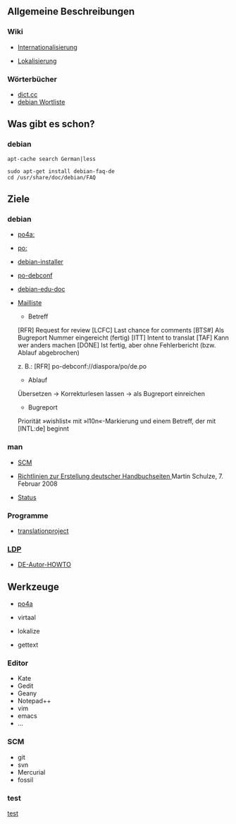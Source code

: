 ## Allgemeine Beschreibungen

### Wiki

* [Internationalisierung](https://de.wikipedia.org/wiki/Internationalisierung_(Softwareentwicklung))

* [Lokalisierung](https://de.wikipedia.org/wiki/Lokalisierung_(Softwareentwicklung))

### Wörterbücher

* [dict.cc](https://dict.cc)
* [debian Wortliste](https://wiki.debian.org/Wortliste)

## Was gibt es schon?

### debian

	apt-cache search German|less

	sudo apt-get install debian-faq-de
	cd /usr/share/doc/debian/FAQ

## Ziele

### debian

* [po4a:](https://www.debian.org/international/l10n/po4a/de)

* [po:](https://www.debian.org/international/l10n/po/de#i18n)

* [debian-installer](https://hosted.weblate.org/projects/debian-installer/)

* [po-debconf](https://www.debian.org/international/l10n/po-debconf/de)

* [debian-edu-doc](http://maintainer.skolelinux.org/debian-edu-doc/de/debian-edu-jessie-manual.html#Translations--HowTo_translate_this_document)

* [Mailliste](https://lists.debian.org/debian-l10n-german/)

  * Betreff

  [RFR] Request for review
  [LCFC] Last chance for comments
  [BTS#<Nummer>] Als Bugreport Nummer eingereicht (fertig)
  [ITT] Intent to translat
  [TAF] Kann wer anders machen
  [DONE] Ist fertig, aber ohne Fehlerbericht (bzw. Ablauf abgebrochen)

  z. B.: [RFR] po-debconf://diaspora/po/de.po

  * Ablauf

  Übersetzen -> Korrekturlesen lassen -> als Bugreport einreichen
   
    * Bugreport

  Priorität »wishlist« 
  mit »l10n«-Markierung und einem 
  Betreff, der mit [INTL:de] beginnt

### man

* [SCM](https://alioth.debian.org/scm/?group_id=100531)

* [Richtlinien zur Erstellung deutscher Handbuchseiten ](http://www.infodrom.org/projects/manpages-de/richtlinien.pdf)
Martin Schulze, 7. Februar 2008

* [Status](http://manpages-de.alioth.debian.org/)

### Programme

* [translationproject](http://translationproject.org/team/de.html)

### [LDP](http://www.tldp.org/links/nenglish.html#german)

* [DE-Autor-HOWTO](http://www.linuxhaven.de/dlhp/HOWTO/DE-Autor-HOWTO.html)

## Werkzeuge

* [po4a](http://po4a.alioth.debian.org/)

* virtaal
* lokalize 

* gettext

### Editor

* Kate
* Gedit
* Geany
* Notepad++
* vim
* emacs
* ...

### SCM

* git
* svn
* Mercurial
* fossil

### test

[test](test.md)
